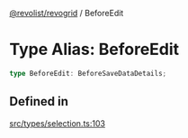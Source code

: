 [@revolist/revogrid](README.md) / BeforeEdit

# Type Alias: BeforeEdit

```ts
type BeforeEdit: BeforeSaveDataDetails;
```

## Defined in

[src/types/selection.ts:103](https://github.com/revolist/revogrid/blob/11c1e89888ac9588cc703e312811b4cdaf67f0fb/src/types/selection.ts#L103)
